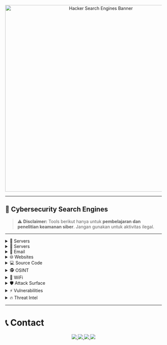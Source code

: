 <!-- Banner -->
<p align="center">
  <img src="https://h.top4top.io/p_35276v4ci1.png" alt="Hacker Search Engines Banner" width="600"/>
</p>

---

## 🔎 Cybersecurity Search Engines

> ⚠️ **Disclaimer:** Tools berikut hanya untuk **pembelajaran dan penelitian keamanan siber**. Jangan gunakan untuk aktivitas ilegal.

---

<details>
<summary>🔎 Servers</summary>

👉 [shodan.io](https://shodan.io)  
🌟 Mesin pencari server & perangkat yang terhubung ke internet.  
📌 Fungsi: Digunakan dalam penelitian keamanan IoT.
</details>

<details>
<summary>🔎 Servers</summary>

👉 [censys.io](https://censys.io)  
🌟 Mesin pencari server & layanan publik global.  
📌 Fungsi: Analisis keamanan sertifikat & host.
</details>

<details>
<summary>📧 Email</summary>

👉 [hunter.io](https://hunter.io)  
🌟 Pencarian email berdasarkan domain tertentu.  
📌 Fungsi: Digunakan untuk OSINT & investigasi email.
</details>

<details>
<summary>🌐 Websites</summary>

👉 [urlscan.io](https://urlscan.io)  
🌟 Analisis website & traffic.  
📌 Fungsi: Menyelidiki aktivitas mencurigakan pada situs.
</details>

<details>
<summary>💻 Source Code</summary>

👉 [grep.app](https://grep.app)  
🌟 Mesin pencari source code.  
📌 Fungsi: Membantu penelitian kode publik.
</details>

<details>
<summary>🕵️ OSINT</summary>

👉 [intelx.io](https://intelx.io)  
🌟 Platform OSINT untuk data publik & bocoran.  
📌 Fungsi: Digunakan dalam penelitian keamanan data.
</details>

<details>
<summary>📡 WiFi</summary>

👉 [wigle.net](https://wigle.net)  
🌟 Database peta jaringan WiFi global.  
📌 Fungsi: Penelitian keamanan jaringan nirkabel.
</details>

<details>
<summary>🛡 Attack Surface</summary>

👉 [fullhunt.io](https://fullhunt.io)  
🌟 Platform attack surface monitoring.  
📌 Fungsi: Identifikasi aset digital yang terekspos.
</details>

<details>
<summary>⚡ Vulnerabilities</summary>

👉 [vulners.com](https://vulners.com)  
🌟 Database kerentanan & exploit.  
📌 Fungsi: Penelitian keamanan terhadap CVE terbaru.
</details>

<details>
<summary>🔥 Threat Intel</summary>

👉 [viz.greynoise.io](https://viz.greynoise.io)  
🌟 Threat intelligence traffic internet.  
📌 Fungsi: Memfilter “noise” dari pemindaian internet.
</details>

---

# 📞 Contact

<p align="center">
  <a href="https://t.me/viaownercyberlinuxid">
    <img src="https://img.shields.io/badge/Owner-@viaownercyberlinuxid-black?style=for-the-badge&logo=telegram&logoColor=white" />
  </a>
  <a href="https://t.me/CyberLinuxID">
    <img src="https://img.shields.io/badge/Grup-CyberLinuxID-black?style=for-the-badge&logo=telegram&logoColor=white" />
  </a>
  <a href="https://github.com/CyberLinux1d">
    <img src="https://img.shields.io/badge/GitHub-CyberLinux1d-black?style=for-the-badge&logo=github&logoColor=white" />
  </a>
  <a href="https://9o1kc.mssg.me/">
    <img src="https://img.shields.io/badge/Link-Lengkap-black?style=for-the-badge&logo=linktree&logoColor=white" />
  </a>
</p>
